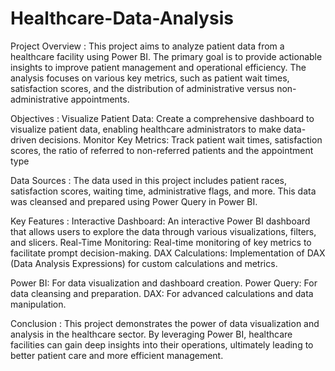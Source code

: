 # Healthcare-Data-Analysis

Project Overview :
This project aims to analyze patient data from a healthcare facility using Power BI. The primary goal is to provide actionable insights to improve patient management and operational efficiency. The analysis focuses on various key metrics, such as patient wait times, satisfaction scores, and the distribution of administrative versus non-administrative appointments.

Objectives :
Visualize Patient Data: Create a comprehensive dashboard to visualize patient data, enabling healthcare administrators to make data-driven decisions.
Monitor Key Metrics: Track patient wait times, satisfaction scores, the ratio of referred to non-referred patients and the appointment type 

Data Sources :
The data used in this project includes patient races, satisfaction scores, waiting time, administrative flags, and more. This data was cleansed and prepared using Power Query in Power BI.

Key Features :
Interactive Dashboard: An interactive Power BI dashboard that allows users to explore the data through various visualizations, filters, and slicers.
Real-Time Monitoring: Real-time monitoring of key metrics to facilitate prompt decision-making.
DAX Calculations: Implementation of DAX (Data Analysis Expressions) for custom calculations and metrics.

Power BI: For data visualization and dashboard creation.
Power Query: For data cleansing and preparation.
DAX: For advanced calculations and data manipulation.

Conclusion :
This project demonstrates the power of data visualization and analysis in the healthcare sector. By leveraging Power BI, healthcare facilities can gain deep insights into their operations, ultimately leading to better patient care and more efficient management.
